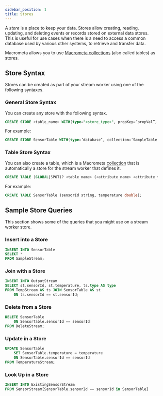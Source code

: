 ```yaml
---
sidebar_position: 1
title: Stores
---
```


A _store_ is a place to keep your data. Stores allow creating, reading, updating, and deleting events or records stored on external data stores. This is useful for use cases when there is a need to access a common database used by various other systems, to retrieve and transfer data.

Macrometa allows you to use [Macrometa collections](../../collections/index.md) (also called tables) as stores.

## Store Syntax

Stores can be created as part of your stream worker using one of the following syntaxes.

### General Store Syntax

You can create any store with the following syntax.

```sql
CREATE STORE <table_name> WITH(type="<store_type>", propKey=”propVal”, … , PrimaryKey='<attribute_name>', Index='<attribute_name>')(<attribute_name> <attribute_type>, ...);
```

For example:

```sql
CREATE STORE SensorTable WITH(type=’database’, collection=’SampleTable’, map.type=’json’) (sensorId string, temperature double);
```

### Table Store Syntax

You can also create a table, which is a Macrometa [collection](../../collections/index.md) that is automatically a store for the stream worker that defines it.

```sql
CREATE TABLE (GLOBAL|SPOT)? <table_name> (<attribute_name> <attribute_type>, ...);
```

For example:

```sql
CREATE TABLE SensorTable (sensorId string, temperature double);
```

## Sample Store Queries

This section shows some of the queries that you might use on a stream worker store.

### Insert into a Store

```sql
INSERT INTO SensorTable
SELECT *
FROM SampleStream;
```

### Join with a Store

```sql
INSERT INTO OutputStream
SELECT st.sensorId, st.temperature, ts.type AS type
FROM TempStream AS ts JOIN SensorTable AS st
    ON ts.sensorId == st.sensorId;
```

### Delete from a Store

```sql
DELETE SensorTable
	ON SensorTable.sensorId == sensorId
FROM DeleteStream;
```

### Update in a Store

```sql
UPDATE SensorTable
	SET SensorTable.temperature = temperature
	ON SensorTable.sensorId == sensorId
FROM TemperatureStream;
```

### Look Up in a Store

```sql
INSERT INTO ExistingSensorStream
FROM SensorStream[SensorTable.sensorId == sensorId in SensorTable]
```
